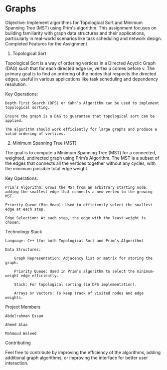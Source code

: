 # Graphs
Objective: Implement algorithms for Topological Sort and Minimum Spanning Tree (MST) using Prim's algorithm. This assignment focuses on building familiarity with graph data structures and their applications, particularly in real-world scenarios like task scheduling and network design.
Completed Features for the Assignment
1. Topological Sort

Topological Sort is a way of ordering vertices in a Directed Acyclic Graph (DAG) such that for each directed edge uv, vertex u comes before v. The primary goal is to find an ordering of the nodes that respects the directed edges, useful in various applications like task scheduling and dependency resolution.

Key Operations:

    Depth First Search (DFS) or Kahn’s Algorithm can be used to implement topological sorting.

    Ensure the graph is a DAG to guarantee that topological sort can be applied.

    The algorithm should work efficiently for large graphs and produce a valid ordering of vertices.

2. Minimum Spanning Tree (MST)

The goal is to compute a Minimum Spanning Tree (MST) for a connected, weighted, undirected graph using Prim’s Algorithm. The MST is a subset of the edges that connects all the vertices together without any cycles, with the minimum possible total edge weight.

Key Operations:

    Prim’s Algorithm: Grows the MST from an arbitrary starting node, adding the smallest edge that connects a new vertex to the growing MST.

    Priority Queue (Min-Heap): Used to efficiently select the smallest edge at each step.

    Edge Selection: At each step, the edge with the least weight is chosen.

Technology Stack

    Language: C++ (for both Topological Sort and Prim’s Algorithm)

    Data Structures:

        Graph Representation: Adjacency list or matrix for storing the graph.

        Priority Queue: Used in Prim’s algorithm to select the minimum-weight edge efficiently.

        Stack: For topological sorting (in DFS implementation).

        Arrays or Vectors: To keep track of visited nodes and edge weights.

Project Members

    Abdelrahman Essam

    Ahmed Alaa

    Mahmoud Waleed

Contributing

Feel free to contribute by improving the efficiency of the algorithms, adding additional graph algorithms, or improving the interface for better user interaction.
